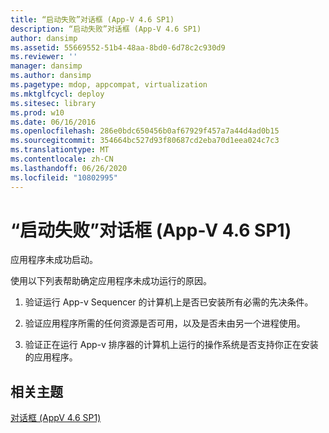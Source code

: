 ```yaml
---
title: “启动失败”对话框 (App-V 4.6 SP1)
description: “启动失败”对话框 (App-V 4.6 SP1)
author: dansimp
ms.assetid: 55669552-51b4-48aa-8bd0-6d78c2c930d9
ms.reviewer: ''
manager: dansimp
ms.author: dansimp
ms.pagetype: mdop, appcompat, virtualization
ms.mktglfcycl: deploy
ms.sitesec: library
ms.prod: w10
ms.date: 06/16/2016
ms.openlocfilehash: 286e0bdc650456b0af67929f457a7a44d4ad0b15
ms.sourcegitcommit: 354664bc527d93f80687cd2eba70d1eea024c7c3
ms.translationtype: MT
ms.contentlocale: zh-CN
ms.lasthandoff: 06/26/2020
ms.locfileid: "10802995"
---
```

# “启动失败”对话框 (App-V 4.6 SP1)


应用程序未成功启动。

使用以下列表帮助确定应用程序未成功运行的原因。

1.  验证运行 App-v Sequencer 的计算机上是否已安装所有必需的先决条件。

2.  验证应用程序所需的任何资源是否可用，以及是否未由另一个进程使用。

3.  验证正在运行 App-v 排序器的计算机上运行的操作系统是否支持你正在安装的应用程序。

## 相关主题


[对话框 (AppV 4.6 SP1)](dialog-boxes--appv-46-sp1-.md)

 

 





